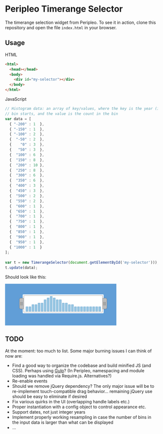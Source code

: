 # Peripleo Timerange Selector

The timerange selection widget from Peripleo. To see it in action, clone this repository and open
the file `index.html` in your browser.

## Usage

HTML
```html
<html>
  <head></head>
  <body>
    <div id="my-selector"></div>
  </body>
</html>
```

JavaScript
```javascript
// Histogram data: an array of key/values, where the key is the year (integer) the
// bin starts, and the value is the count in the bin
var data = [
  { "-200" : 1  },
  { "-150" : 1  },
  { "-100" : 2  },
  {  "-50" : 2  },
  {    "0" : 3  },
  {   "50" : 3  },
  {  "100" : 6  },
  {  "150" : 8  },
  {  "200" : 10 },
  {  "250" : 8  },
  {  "300" : 6  },
  {  "350" : 6  },
  {  "400" : 3  },
  {  "450" : 3  },
  {  "500" : 2  },
  {  "550" : 2  },
  {  "600" : 1  },
  {  "650" : 1  },
  {  "700" : 1  },
  {  "750" : 1  },
  {  "800" : 1  },
  {  "850" : 1  },
  {  "900" : 1  },
  {  "950" : 1  },
  { "1000" : 1  }
];

var t = new TimerangeSelector(document.getElementById('my-selector')));
t.update(data);
```

Should look like this:

![Example](example.png)


## TODO

At the moment: too much to list. Some major burning issues I can think of now are:

- Find a good way to organize the codebase and build minified JS (and CSS). Perhaps using
  [Gulp](https://gulpjs.com/)? (In Peripleo, namespacing and module loading was handled
  via Require.js. Alternatives?)
- Re-enable events
- Should we remove jQuery dependency? The only major issue will be to re-implement touch-compatible
  drag behavior... remaining jQuery use should be easy to eliminate if desired
- Fix various quirks in the UI (overlapping handle labels etc.)
- Proper instantiation with a config object to control appearance etc.
- Support dates, not just integer years
- Implement properly working resampling in case the number of bins in the input data is larger
  than what can be displayed
- ...
